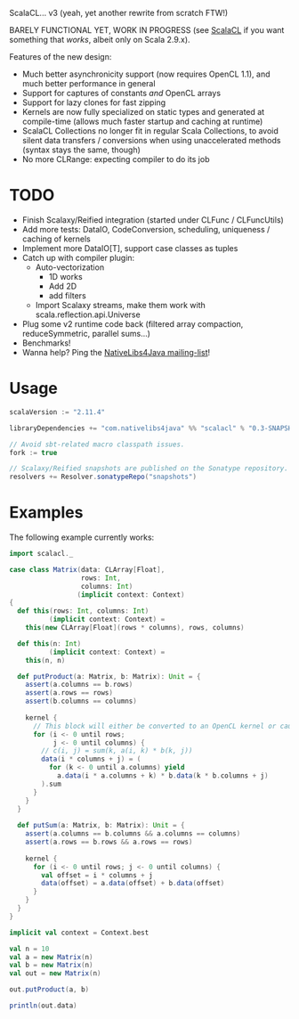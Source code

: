 ScalaCL... v3 (yeah, yet another rewrite from scratch FTW!)

BARELY FUNCTIONAL YET, WORK IN PROGRESS (see [ScalaCL](https://code.google.com/p/scalacl/) if you want something that _works_, albeit only on Scala 2.9.x).

Features of the new design:
- Much better asynchronicity support (now requires OpenCL 1.1), and much better performance in general
- Support for captures of constants *and* OpenCL arrays
- Support for lazy clones for fast zipping
- Kernels are now fully specialized on static types and generated at compile-time (allows much faster startup and caching at runtime)
- ScalaCL Collections no longer fit in regular Scala Collections, to avoid silent data transfers / conversions when using unaccelerated methods (syntax stays the same, though)
- No more CLRange: expecting compiler to do its job

# TODO

- Finish Scalaxy/Reified integration (started under CLFunc / CLFuncUtils)
- Add more tests: DataIO, CodeConversion, scheduling, uniqueness / caching of kernels
- Implement more DataIO[T], support case classes as tuples
- Catch up with compiler plugin:
  - Auto-vectorization
     - 1D works
     - Add 2D
     - add filters
  - Import Scalaxy streams, make them work with scala.reflection.api.Universe
- Plug some v2 runtime code back (filtered array compaction, reduceSymmetric, parallel sums...)
- Benchmarks!
- Wanna help? Ping the [NativeLibs4Java mailing-list](https://groups.google.com/forum/#!forum/nativelibs4java)!

# Usage

```scala
scalaVersion := "2.11.4"

libraryDependencies += "com.nativelibs4java" %% "scalacl" % "0.3-SNAPSHOT"

// Avoid sbt-related macro classpath issues.
fork := true

// Scalaxy/Reified snapshots are published on the Sonatype repository.
resolvers += Resolver.sonatypeRepo("snapshots")
```


# Examples

The following example currently works:

```scala
import scalacl._

case class Matrix(data: CLArray[Float],
                  rows: Int,
                  columns: Int)
                 (implicit context: Context)
{
  def this(rows: Int, columns: Int)
          (implicit context: Context) =
    this(new CLArray[Float](rows * columns), rows, columns)

  def this(n: Int)
          (implicit context: Context) =
    this(n, n)

  def putProduct(a: Matrix, b: Matrix): Unit = {
    assert(a.columns == b.rows)
    assert(a.rows == rows)
    assert(b.columns == columns)
    
    kernel {
      // This block will either be converted to an OpenCL kernel or cause compilation error
      for (i <- 0 until rows;
           j <- 0 until columns) {
        // c(i, j) = sum(k, a(i, k) * b(k, j))
        data(i * columns + j) = (
          for (k <- 0 until a.columns) yield
            a.data(i * a.columns + k) * b.data(k * b.columns + j)
        ).sum
      }
    }
  }
  
  def putSum(a: Matrix, b: Matrix): Unit = {
    assert(a.columns == b.columns && a.columns == columns)
    assert(a.rows == b.rows && a.rows == rows)
    
    kernel {
      for (i <- 0 until rows; j <- 0 until columns) {
      	val offset = i * columns + j
        data(offset) = a.data(offset) + b.data(offset)
      }
    }
  }
}

implicit val context = Context.best

val n = 10
val a = new Matrix(n)
val b = new Matrix(n)
val out = new Matrix(n)

out.putProduct(a, b)

println(out.data)
```
